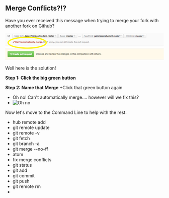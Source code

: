 ## Merge Conflicts?!?

Have you ever received this message when trying to merge your fork with another fork on Github?

![Can't Merge](img/CantMerge.png)

Well here is the solution!

**Step 1: Click the big green button**

**Step 2: Name that Merge**
  *Click that green button again
  * Oh no! Can't automatically merge.... however will we fix this?
  * ![Oh no]()

Now let's move to the Command Line to help with the rest.



* hub remote add
* git remote update
* git remote -v
* git fetch
* git branch -a
* git merge --no-ff
* atom
* fix merge conflicts
* git status
* git add
* git commit
* git push
* git remote rm
*
